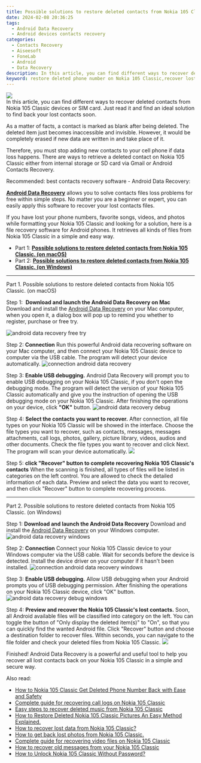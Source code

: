 ```yaml
---
title: Possible solutions to restore deleted contacts from Nokia 105 Classic.
date: 2024-02-08 20:36:25
tags: 
  - Android Data Recovery
  - Android devices contacts recovery
categories: 
  - Contacts Recovery
  - Aiseesoft
  - FoneLab
  - Android
  - Data Recovery
description: In this article, you can find different ways to recover deleted contacts from Nokia 105 Classic devices or SIM card. Just read it and find an ideal solution to find back your lost contacts soon.
keyword: restore deleted phone number on Nokia 105 Classic,recover lost contacts from Nokia 105 Classic,retrieve wiped phone number Nokia 105 Classic,unerase contacts,Nokia 105 Classic contacts recovery,save erased contacts from Nokia 105 Classic,how can i find my deleted contacts Nokia 105 Classic,how can i get contacts back on Nokia 105 Classic,Nokia 105 Classic retrieve deleted contacts,recover contacts from Nokia 105 Classic,does the Nokia 105 Classic have a backup for deleted contacts,Nokia 105 Classic contacts disappeared
---
```


<img src="https://img0mobiles.techidaily.com/images/best-assets/devices/nokia/nokia-105-classic/2.jpg" class="atpl-imgstyle"  />

<div class="atpl-content atpl-for-fonelab-android recover-contacts">

<div class="atpl-post-description-part-1">
In this article, you can find different ways to recover deleted contacts from Nokia 105 Classic devices or SIM card. Just read it and find an ideal solution to find back your lost contacts soon.
</div>




<div class="atpl-post-description-part-2">
<div class="tpl-content-sub-paragraph-normal">
  <p>
    As a matter of facts, a contact is marked as blank after being deleted. The deleted item just becomes inaccessible and invisible. However, it would be completely erased if new data are written in and take place of it.
  </p>
</div>
<div class="tpl-content-sub-paragraph-normal">
  <p>
    Therefore, you must stop adding new contacts to your cell phone if data loss happens. There are ways to retrieve a deleted contact on Nokia 105 Classic either from internal storage or SD card via Gmail or Android Contacts Recovery.
  </p>
</div>
</div>

<div class="atpl-post-description-part-3">
<div class="tpl-content-sub-paragraph-title">
    Recommended: best contacts recovery software - Android Data Recovery:
</div>
<div class="tpl-content-sub-paragraph-content">
  <p>
    <a href="https://tools.techidaily.com/aiseesoft-android-data-recovery/" target="_blank" rel="noopener"><strong>Android Data Recovery</strong></a> allows you to solve contacts files loss problems for free within simple steps. No matter you are a beginner or expert, you can easily apply this software to recover your lost contacts files.
  </p>
</div>
<div class="tpl-content-sub-paragraph-content">
    <p>
        If you have lost your phone numbers, favorite songs, videos, and photos while formatting your Nokia 105 Classic and looking for a solution, here is a file recovery software for Android phones. It retrieves all kinds of files from Nokia 105 Classic in a simple and easy way.
    </p>
  </div>
</div>


<ul>
  <li>Part 1: <strong><a href="#p1"> Possible solutions to restore deleted contacts from Nokia 105 Classic.  (on macOS)</a></strong></li>
  <li>Part 2: <strong><a href="#p2"> Possible solutions to restore deleted contacts from Nokia 105 Classic.  (on Windows)</a></strong></li>
</ul>




<!-- Part 1 -->
<a id="p1" name="p1" ></a><hr>

<div>
  <span class="atpl-step-part-style">Part 1. Possible solutions to restore deleted contacts from Nokia 105 Classic. (on macOS)</span>
</div>  

<span class="atpl-stepstyle-a"><span>Step 1: </span></span> <strong>Download and launch the Android Data Recovery on Mac</strong>
Download and install the <a href="https://tools.techidaily.com/aiseesoft-android-data-recovery/" target="_blank" rel="noopener">Android Data Recovery</a> on your Mac computer, when you open it, a dialog box will pop up to remind you whether to register, purchase or free try.

<img src="https://tools.techidaily.com/images/apps/aiseesoft/android-data-recovery/mac-free-try.png" class="atpl-imgstyle" alt="android data recovery free try" />

<span class="atpl-stepstyle-a"><span>Step 2: </span></span> <strong>Connection</strong>
Run this powerful Android data recovering software on your Mac computer, and then connect your Nokia 105 Classic device to computer via the USB cable. The program will detect your device automatically.
<img src="https://tools.techidaily.com/images/apps/aiseesoft/android-data-recovery/mac-connection-interface.jpg" class="atpl-imgstyle" alt="connection android data recovery" />

<span class="atpl-stepstyle-a"><span>Step 3: </span></span> <strong>Enable USB debugging.</strong>
Android Data Recovery will prompt you to enable USB debugging on your Nokia 105 Classic, if you don't open the debugging mode. The program will detect the version of your Nokia 105 Classic automatically and give you the instruction of opening the USB debugging mode on your Nokia 105 Classic. After finishing the operations on your device, click <strong>"OK"</strong> button.
<img src="https://tools.techidaily.com/images/apps/aiseesoft/android-data-recovery/mac-android-usb-debug.jpg"  class="atpl-imgstyle" alt="android data recovery debug" />

<span class="atpl-stepstyle-a"><span>Step 4: </span></span> <strong>Select the contacts you want to recover.</strong>
After connection, all file types on your Nokia 105 Classic will be showed in the interface. Choose the file types you want to recover, such as contacts, messages, messages attachments, call logs, photos, gallery, picture library, videos, audios and other documents. Check the file types you want to recover and click Next. The program will scan your device automatically.
<img src="https://tools.techidaily.com/images/apps/aiseesoft/android-data-recovery/mac-choose-type-contacts.jpg" class="atpl-imgstyle"  />

<span class="atpl-stepstyle-a"><span>Step 5: </span></span> <strong>click "Recover" button to  complete recovering Nokia 105 Classic's contacts</strong>
When the scanning is finished, all types of files will be listed in categories on the left control. You are allowed to check the detailed information of each data. Preview and select the data you want to recover, and then click "Recover" button to complete recovering process.


<a id="p2" name="p2"></a><hr>

<!-- Part 2 -->
<div>
  <span class="atpl-step-part-style">Part 2. Possible solutions to restore deleted contacts from Nokia 105 Classic. (on Windows)</span>
</div>

<span class="atpl-stepstyle-a"><span>Step 1: </span></span> <strong>Download and launch the Android Data Recovery</strong>
Download and install the <a href="https://tools.techidaily.com/aiseesoft-android-data-recovery/" target="_blank" rel="noopener">Android Data Recovery</a> on your Windows computer.
<img src="https://tools.techidaily.com/images/apps/aiseesoft/android-data-recovery/win-start-interface.png"  class="atpl-imgstyle" alt="android data recovery windows" />

<span class="atpl-stepstyle-a"><span>Step 2: </span></span> <strong>Connection</strong>
Connect your Nokia 105 Classic device to your Windows computer via the USB cable. Wait for seconds before the device is detected. Install the device driver on your computer if it hasn't been installed.
<img src="https://tools.techidaily.com/images/apps/aiseesoft/android-data-recovery/win-connection-interface.png" class="atpl-imgstyle" alt="connection android data recovery windows" />

<span class="atpl-stepstyle-a"><span>Step 3: </span></span> <strong>Enable USB debugging.</strong>
Allow USB debugging when your Android prompts you of USB debugging permission. After finishing the operations on your Nokia 105 Classic device, click "OK" button.
<img src="https://tools.techidaily.com/images/apps/aiseesoft/android-data-recovery/win-android-usb-debug.png" class="atpl-imgstyle" alt="android data recovery debug windows" />

<span class="atpl-stepstyle-a"><span>Step 4: </span></span> <strong>Preview and recover the Nokia 105 Classic's lost contacts.</strong>
Soon, all Android available files will be classified into category on the left. You can toggle the button of "Only display the deleted item(s)" to "On", so that you can quickly find the wanted Android file. Click "Recover" button and choose a destination folder to recover files. Within seconds, you can navigate to the file folder and check your deleted files from Nokia 105 Classic.
<img src="https://tools.techidaily.com/images/apps/aiseesoft/android-data-recovery/win-recover-contacts.jpg" class="atpl-imgstyle"  />

<div class="atpl-post-description-part-4">
<div class="tpl-content-sub-paragraph-normal">
  <p>
    Finished! Android Data Recovery is a powerful and useful tool to help you recover all lost contacts back on your Nokia 105 Classic in a simple and secure way.
  </p>
</div>
</div>

<ins class="adsbygoogle"
     style="display:block"
     data-ad-client="ca-pub-7571918770474297"
     data-ad-slot="8358498916"
     data-ad-format="auto"
     data-full-width-responsive="true"></ins>

<span class="atpl-alsoreadstyle">Also read:</span>
<div><ul>
<li><a href="/how-to-nokia-105-classic-get-deleted-phone-number-back-with-ease-and-safety-by-fonelab-android-recover-contacts/" target="_blank" rel="noopener"><u>How to Nokia 105 Classic Get Deleted Phone Number Back with Ease and Safety</u></a></li>
<li><a href="/complete-guide-for-recovering-call-logs-on-nokia-105-classic-by-fonelab-android-recover-call-logs/" target="_blank" rel="noopener"><u>Complete guide for recovering call logs on Nokia 105 Classic</u></a></li>
<li><a href="/easy-steps-to-recover-deleted-music-from-nokia-105-classic-by-fonelab-android-recover-music/" target="_blank" rel="noopener"><u>Easy steps to recover deleted music from Nokia 105 Classic</u></a></li>
<li><a href="/how-to-restore-deleted-nokia-105-classic-pictures-an-easy-method-explained-by-fonelab-android-recover-pictures/" target="_blank" rel="noopener"><u>How to Restore Deleted Nokia 105 Classic Pictures  An Easy Method Explained.</u></a></li>
<li><a href="/how-to-recover-lost-data-from-nokia-105-classic-by-fonelab-android-recover-data/" target="_blank" rel="noopener"><u>How to recover lost data from Nokia 105 Classic?</u></a></li>
<li><a href="/how-to-get-back-lost-photos-from-nokia-105-classic-by-fonelab-android-recover-photos/" target="_blank" rel="noopener"><u>How to get back lost photos from Nokia 105 Classic.</u></a></li>
<li><a href="/complete-guide-for-recovering-video-files-on-nokia-105-classic-by-fonelab-android-recover-video/" target="_blank" rel="noopener"><u>Complete guide for recovering video files on Nokia 105 Classic</u></a></li>
<li><a href="/how-to-recover-old-messages-from-your-nokia-105-classic-by-fonelab-android-recover-messages/" target="_blank" rel="noopener"><u>How to recover old messages from your Nokia 105 Classic</u></a></li>
<li><a href="/how-to-unlock-nokia-105-classic-without-password-by-drfone-android-unlock-android-unlock/" target="_blank" rel="noopener"><u>How to Unlock Nokia 105 Classic Without Password?</u></a></li>
</ul></div>

</div>

